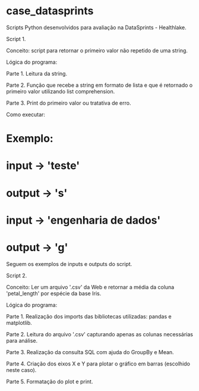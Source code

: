 # case_datasprints

Scripts Python desenvolvidos para avaliação na DataSprints - Healthlake.

Script 1. 

  Conceito: script para retornar o primeiro valor não repetido de uma string. 

Lógica do programa: 

  Parte 1. Leitura da string. 

  Parte 2. Função que recebe a string em formato de lista e que é retornado o primeiro valor utilizando list comprehension. 

  Parte 3. Print do primeiro valor ou tratativa de erro. 

Como executar: 

  # Exemplo:
  # input -> 'teste'
  # output -> 's'
  # input -> 'engenharia de dados'
  # output -> 'g'
  
 Seguem os exemplos de inputs e outputs do script. 


Script 2. 

  Conceito: Ler um arquivo '.csv' da Web e retornar a média da coluna 'petal_length' por espécie da base Iris. 
  
Lógica do programa: 

  Parte 1. Realização dos imports das bibliotecas utilizadas: pandas e matplotlib.
  
  Parte 2. Leitura do arquivo '.csv' capturando apenas as colunas necessárias para análise. 
  
  Parte 3. Realização da consulta SQL com ajuda do GroupBy e Mean. 
  
  Parte 4. Criação dos eixos X e Y para plotar o gráfico em barras (escolhido neste caso).
  
  Parte 5. Formatação do plot e print. 
